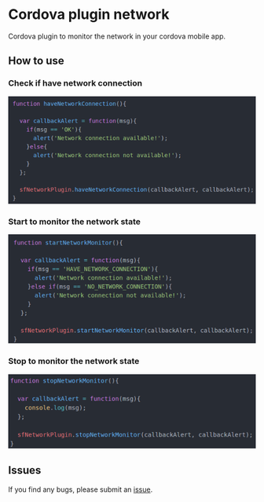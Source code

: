 # Cordova plugin network

Cordova plugin to monitor the network in your cordova mobile app.


## How to use
### Check if have network connection 
![haveNetworkConnection](https://github.com/spaf94/cordova-plugin-network/blob/master/native/github/img/haveNetworkConnection.png)

### Start to monitor the network state 
![startNetworkMonitor](https://github.com/spaf94/cordova-plugin-network/blob/master/native/github/img/startNetworkMonitor.png)

### Stop to monitor the network state
![stopNetworkMonitor](https://github.com/spaf94/cordova-plugin-network/blob/master/native/github/img/stopNetworkMonitor.png)


## Issues
If you find any bugs, please submit an [issue](https://github.com/spaf94/cordova-plugin-network/issues/new/).
